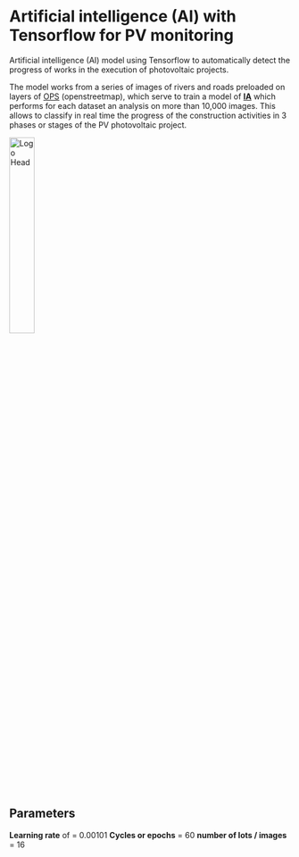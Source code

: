 # Artificial intelligence (AI) with Tensorflow for PV monitoring
Artificial intelligence (AI) model using Tensorflow to automatically detect the progress of works in the execution of photovoltaic projects.

The model works from a series of images of rivers and roads preloaded on layers of [OPS](https://blog.openstreetmap.org/category/operations/) (openstreetmap), which serve to train a model of **[IA](https://towardsdatascience.com/search?q=Artificial%20inteligent)** which performs for each dataset an analysis on more than 10,000 images.  This allows to classify in real time the progress of the construction activities in 3 phases or stages of the PV photovoltaic project.

<img src='./img/6.jpg.' alt='Logo Head' align='center' width='30%'></img>
<br>

## Parameters
**Learning rate** of = 0.00101
**Cycles or epochs** = 60 
**number of lots / images** = 16
